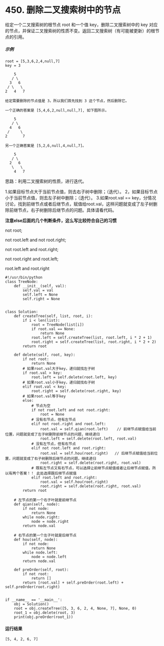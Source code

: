 # 450. 删除二叉搜索树中的节点
给定一个二叉搜索树的根节点 root 和一个值 key，删除二叉搜索树中的 key 对应的节点，并保证二叉搜索树的性质不变。返回二叉搜索树（有可能被更新）的根节点的引用。

##### 示例
    root = [5,3,6,2,4,null,7]
    key = 3

        5
       / \
      3   6
     / \   \
    2   4   7

    给定需要删除的节点值是 3，所以我们首先找到 3 这个节点，然后删除它。

    一个正确的答案是 [5,4,6,2,null,null,7], 如下图所示。

        5
       / \
      4   6
     /     \
    2       7

    另一个正确答案是 [5,2,6,null,4,null,7]。

        5
       / \
      2   6
       \   \
        4   7

思路：利用二叉搜索树的性质，进行迭代。

1.如果目标节点大于当前节点值，则去右子树中删除；（迭代）。
2，如果目标节点小于当前节点值，则去左子树中删除；（迭代）。
3.如果root.val == key，分情况讨论，找到前继节点或者后继节点，赋值给root.val，这样问题就变成了左子树删除前继节点，右子树删除后继节点的问题。具体请看代码。

**注意else后面的几个判断条件，这么写比较符合自己的习惯**

not root; 

not root.left and not root.right; 

not root.left and root.right; 

not root.right and root.left; 

root.left and root.right 

    #!/usr/bin/python
    class TreeNode:
        def __init__(self, val):
            self.val = val
            self.left = None
            self.right = None


    class Solution:
        def createTree(self, list, root, i):
            if i < len(list):
                root = TreeNode(list[i])
                if root.val == None:
                    return None
                root.left = self.createTree(list, root.left, i * 2 + 1)
                root.right = self.createTree(list, root.right, i * 2 + 2)
            return root

        def delete(self, root, key):
            if not root:
                return None
            # 如果root.val大于key，递归就找左子树
            if root.val > key:
                root.left = self.delete(root.left, key)
            # 如果root.val小于key，递归就找右子树
            elif root.val < key:
                root.right = self.delete(root.right, key)
            # 如果root.val等于key
            else:
                # 节点为空
                if not root.left and not root.right:
                    root = None
                # 没有右节点，但有左节点
                elif not root.right and root.left:
                    root.val = self.qian(root.left)    // 前继节点赋值给当前位置，问题就变成了左子树删除前继节点的问题，继续递归
                    root.left = self.delete(root.left, root.val)
                # 没有左节点，但有右节点
                elif not root.left and root.right:
                    root.val = self.hou(root.right)   // 后继节点赋值给当前位置，问题就变成了右子树删除后继节点的问题，继续递归
                    root.right = self.delete(root.right, root.val)
                # 既有左节点又有右节点，可以选择让前继节点赋值或者让后继节点赋值，所以有两个答案！！ 此处选择跟后继节点赋值
                elif root.left and root.right:
                    root.val = self.hou(root.right)
                    root.right = self.delete(root.right, root.val)
            return root

        # 左节点的第一个右子叶就是前继节点
        def qian(self, node):
            if not node:
                return None
            while node.right:
                node = node.right
            return node.val
        
        # 右节点的第一个左子叶就是后继节点
        def hou(self, node):
            if not node:
                return None
            while node.left:
                node = node.left
            return node.val

        def preOrder(self, root):
            if not root:
                return []
            return [root.val] + self.preOrder(root.left) + self.preOrder(root.right)


    if __name__ == '__main__':
        obj = Solution()
        root = obj.createTree([5, 3, 6, 2, 4, None, 7], None, 0)
        root_1 = obj.delete(root, 3)
        print(obj.preOrder(root_1))

#### 运行结果
    [5, 4, 2, 6, 7]
